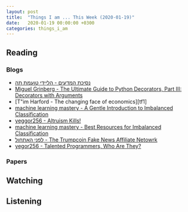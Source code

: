 ```yaml
---
layout: post
title:  "Things I am ... This Week (2020-01-19)"
date:   2020-01-19 00:00:00 +0300
categories: things_i_am
---
```


<!-- # Things I am ... This Week   -->

## Reading  

### Blogs

- [נסיכת המדעים - הליידי טועמת תה][sp1]
- [Miguel Grinberg - The Ultimate Guide to Python Decorators, Part III: Decorators with Arguments][mg1]
- [T"im Harford - The changing face of economics][tf1]
- [machine learning mastery - A Gentle Introduction to Imbalanced Classification][mlm1]
- [yeggor256 - Altruism Kills!][yegor1]
- [machine learning mastery - Best Resources for Imbalanced Classification][mlm2]
- [לפני האתחול - The Trumpcoin Fake News Affiliate Netowrk][lif1]
- [yegor256 - Talented Programmers, Who Are They?][yegor2]

### Papers

## Watching  

## Listening  

[sp1]:http://www.sci-princess.info/archives/1604
[mg1]:https://blog.miguelgrinberg.com/post/the-ultimate-guide-to-python-decorators-part-iii-decorators-with-arguments
[th1]:http://timharford.com/2020/01/the-changing-face-of-economics/
[mlm1]:https://machinelearningmastery.com/what-is-imbalanced-classification/
[yegor1]:https://www.yegor256.com/2019/12/24/altruism-kills.html
[mlm2]:https://machinelearningmastery.com/resources-for-imbalanced-classification/
[lif1]:https://tech.b48.club/2019/12/24/trumpcoin-affiliate-network.html
[yegor2]:https://www.yegor256.com/2019/12/31/talented-programmers.html